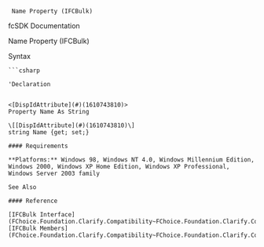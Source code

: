 ﻿     Name Property (IFCBulk)                                                   

fcSDK Documentation

Name Property (IFCBulk)

Syntax

```vbnet
```csharp

'Declaration
 

<[DispIdAttribute](#)(1610743810)>
Property Name As String

\[[DispIdAttribute](#)(1610743810)\]
string Name {get; set;}

#### Requirements

**Platforms:** Windows 98, Windows NT 4.0, Windows Millennium Edition, Windows 2000, Windows XP Home Edition, Windows XP Professional, Windows Server 2003 family

See Also

#### Reference

[IFCBulk Interface](FChoice.Foundation.Clarify.Compatibility~FChoice.Foundation.Clarify.Compatibility.IFCBulk.md)  
[IFCBulk Members](FChoice.Foundation.Clarify.Compatibility~FChoice.Foundation.Clarify.Compatibility.IFCBulk_members.md)